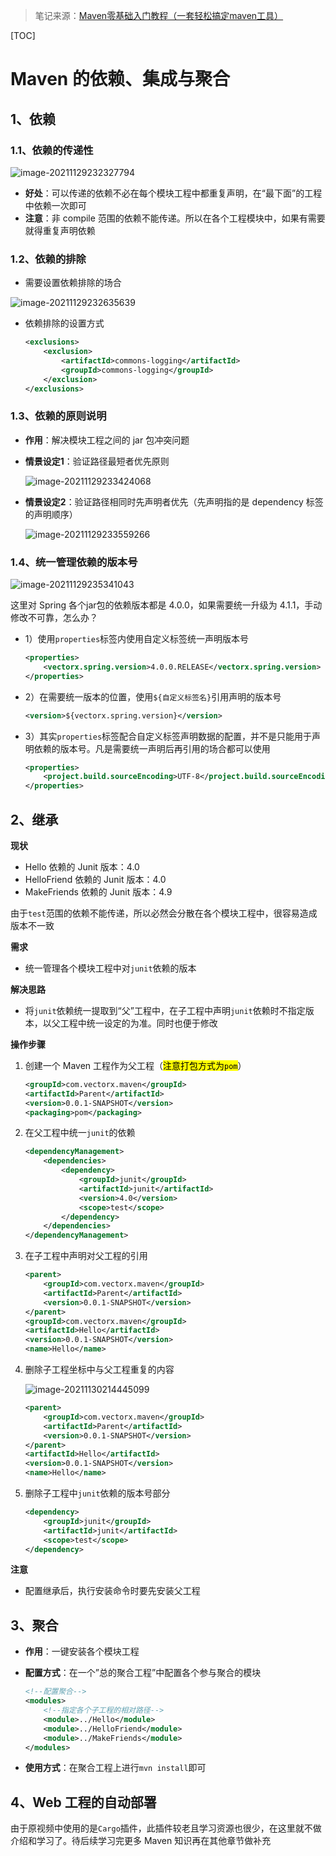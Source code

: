 > 笔记来源：[Maven零基础入门教程（一套轻松搞定maven工具）](https://www.bilibili.com/video/BV1TW411g7hP)

[TOC]

# Maven 的依赖、集成与聚合

## 1、依赖

### 1.1、依赖的传递性

![image-20211129232327794](https://i.loli.net/2021/11/29/UMaYK4OLePs5v2m.png)

- **好处**：可以传递的依赖不必在每个模块工程中都重复声明，在“最下面”的工程中依赖一次即可
- **注意**：非 compile 范围的依赖不能传递。所以在各个工程模块中，如果有需要就得重复声明依赖

### 1.2、依赖的排除

- 需要设置依赖排除的场合

![image-20211129232635639](https://i.loli.net/2021/11/29/42mVph5SbNtDO9v.png)

- 依赖排除的设置方式

  ```xml
  <exclusions>
      <exclusion>
          <artifactId>commons-logging</artifactId>
          <groupId>commons-logging</groupId>
      </exclusion>
  </exclusions>
  ```

### 1.3、依赖的原则说明

- **作用**：解决模块工程之间的 jar 包冲突问题

- **情景设定1**：验证路径最短者优先原则

  ![image-20211129233424068](https://i.loli.net/2021/11/29/T4FGhLrYiMHjuAf.png)

- **情景设定2**：验证路径相同时先声明者优先（先声明指的是 dependency 标签的声明顺序）

  ![image-20211129233559266](https://i.loli.net/2021/11/29/1LSjOAcoKMJFR4f.png)

### 1.4、统一管理依赖的版本号

![image-20211129235341043](https://i.loli.net/2021/11/29/mcCp4FnujbTVX2d.png)

这里对 Spring 各个jar包的依赖版本都是 4.0.0，如果需要统一升级为 4.1.1，手动修改不可靠，怎么办？

- 1）使用`properties`标签内使用自定义标签统一声明版本号

  ```xml
  <properties>
      <vectorx.spring.version>4.0.0.RELEASE</vectorx.spring.version>
  </properties>
  ```

- 2）在需要统一版本的位置，使用`${自定义标签名}`引用声明的版本号

  ```xml
  <version>${vectorx.spring.version}</version>
  ```

- 3）其实`properties`标签配合自定义标签声明数据的配置，并不是只能用于声明依赖的版本号。凡是需要统一声明后再引用的场合都可以使用

  ```xml
  <properties>
      <project.build.sourceEncoding>UTF-8</project.build.sourceEncoding>
  </properties>
  ```

  

## 2、继承

**现状**

- Hello 依赖的 Junit 版本：4.0
- HelloFriend 依赖的 Junit 版本：4.0
- MakeFriends 依赖的 Junit 版本：4.9

由于`test`范围的依赖不能传递，所以必然会分散在各个模块工程中，很容易造成版本不一致

**需求**

- 统一管理各个模块工程中对`junit`依赖的版本

**解决思路**

- 将`junit`依赖统一提取到“父”工程中，在子工程中声明`junit`依赖时不指定版本，以父工程中统一设定的为准。同时也便于修改

**操作步骤**

1. 创建一个 Maven 工程作为父工程（<mark>注意打包方式为`pom`</mark>）

   ```xml
   <groupId>com.vectorx.maven</groupId>
   <artifactId>Parent</artifactId>
   <version>0.0.1-SNAPSHOT</version>
   <packaging>pom</packaging>
   ```

2. 在父工程中统一`junit`的依赖

   ```xml
   <dependencyManagement>
       <dependencies>
           <dependency>
               <groupId>junit</groupId>
               <artifactId>junit</artifactId>
               <version>4.0</version>
               <scope>test</scope>
           </dependency>
       </dependencies>
   </dependencyManagement>
   ```

3. 在子工程中声明对父工程的引用

   ```xml
   <parent>
       <groupId>com.vectorx.maven</groupId>
       <artifactId>Parent</artifactId>
       <version>0.0.1-SNAPSHOT</version>
   </parent>
   <groupId>com.vectorx.maven</groupId>
   <artifactId>Hello</artifactId>
   <version>0.0.1-SNAPSHOT</version>
   <name>Hello</name>
   ```

4. 删除子工程坐标中与父工程重复的内容

   ![image-20211130214445099](https://i.loli.net/2021/11/30/g3OIZPKkfeRDtro.png)

   ```xml
   <parent>
       <groupId>com.vectorx.maven</groupId>
       <artifactId>Parent</artifactId>
       <version>0.0.1-SNAPSHOT</version>
   </parent>
   <artifactId>Hello</artifactId>
   <version>0.0.1-SNAPSHOT</version>
   <name>Hello</name>
   ```

5. 删除子工程中`junit`依赖的版本号部分

   ```xml
   <dependency>
       <groupId>junit</groupId>
       <artifactId>junit</artifactId>
       <scope>test</scope>
   </dependency>
   ```

**注意**

- 配置继承后，执行安装命令时要先安装父工程



## 3、聚合

- **作用**：一键安装各个模块工程

- **配置方式**：在一个”总的聚合工程”中配置各个参与聚合的模块

  ```xml
  <!--配置聚合-->
  <modules>
      <!--指定各个子工程的相对路径-->
      <module>../Hello</module>
      <module>../HelloFriend</module>
      <module>../MakeFriends</module>
  </modules>
  ```

- **使用方式**：在聚合工程上进行`mvn install`即可



## 4、Web 工程的自动部署

由于原视频中使用的是`Cargo`插件，此插件较老且学习资源也很少，在这里就不做介绍和学习了。待后续学习完更多 Maven 知识再在其他章节做补充
